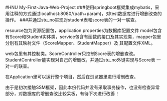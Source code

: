 #HNU My-First-Java-Web-Project
###使用springboot框架集成mybatis，采用注释的方式通过localhost:8080/(path+param)，对test数据库进行增删改查的操作。
###并通过stu_no实现对student表和score表的一对一联查。

resource包为资源配置包，application.properties为数据库配置文件
model包含有Score和Student实体类，service包含有函数的接口及其实现类，mapper包里分别有其映射文件（ScoreMapper、StudentMapper）及
其配置文件XML。

web包里有其控制类。ScoreController只控制Score表的增删查改。StudentController能实现对自己的增删改，并通过stu_no外键实现与Score表
一对一的联查。

在Application里可以运行整个项目，然后在浏览器里进行增删改查。

由于是初次接触SSM框架，因此本份代码并没有采取事务操作，也没有检查异常部分，对数据库的增删查改比较呆板，有待下次进行改善！

